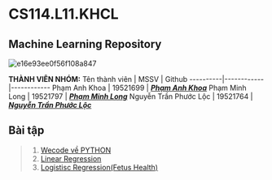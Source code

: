 # CS114.L11.KHCL
## Machine Learning Repository
![e16e93ee0f56f108a847](https://user-images.githubusercontent.com/70870108/99161934-38346680-272a-11eb-8b48-684e0d175abb.jpg)


**THÀNH VIÊN NHÓM:**
Tên thành viên | MSSV | Github 
   ----------|------------|------------
   Phạm Anh Khoa | 19521699 | [__*Phạm Anh Khoa*__](https://github.com/khoaphamj1505) 
   Phạm Minh Long | 19521797 | [__*Phạm Minh Long*__](https://github.com/HUNDRED3421)
   Nguyễn Trần Phước Lộc | 19521764 | [__*Nguyễn Trần Phước Lộc*__](https://github.com/ntploc0910) 

## Bài tập

>1. [Wecode về PYTHON](https://github.com/khoaphamj1505/CS114.L11.KHCL/tree/master/WeCode)
>2. [Linear Regression](https://github.com/khoaphamj1505/CS114.L11.KHCL/tree/master/Linear%20Regression)
>3. [Logistisc Regression(Fetus Health)](https://github.com/khoaphamj1505/CS114.L11.KHCL/tree/master/Logistisc%20Regression(Fetus%20Health))

